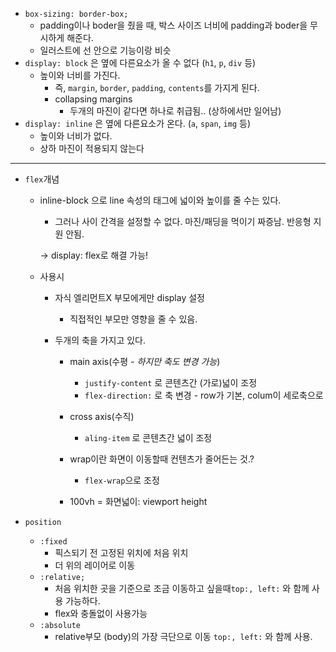 - `box-sizing: border-box;`
  - padding이나 boder을 줬을 때, 박스 사이즈 너비에 padding과 boder을 무시하게 해준다.
  - 일러스트에 선 안으로 기능이랑 비슷
- `display: block` 은 옆에 다른요소가 올 수 없다 (`h1`, `p`, `div` 등)
  - 높이와 너비를 가진다.
    - 즉, `margin`, `border`, `padding`, `contents`를 가지게 된다.
    - collapsing margins
      - 두개의 마진이 같다면 하나로 취급됨.. (상하에서만 일어남)
- `display: inline` 은 옆에 다른요소가 온다. (`a`, `span`, `img` 등)
  - 높이와 너비가 없다.
  - 상하 마진이 적용되지 않는다

---

- `flex`개념

  - inline-block 으로 line 속성의 태그에 넓이와 높이를 줄 수는 있다.

    - 그러나 사이 간격을 설정할 수 없다. 마진/패딩을 먹이기 짜증남. 반응형 지원 안됨.

    → display: flex로 해결 가능!

  - 사용시

    - 자식 엘리먼트X 부모에게만 display 설정
      - 직접적인 부모만 영향을 줄 수 있음.
    - 두개의 축을 가지고 있다.

      - main axis(수평 _- 하지만 축도 변경 가능_)
        - `justify-content` 로 콘텐츠간 (가로)넓이 조정
        - `flex-direction:` 로 축 변경 - row가 기본, colum이 세로축으로
      - cross axis(수직)

        - `aling-item` 로 콘텐츠간 넓이 조정

      - wrap이란 화면이 이동할때 컨텐츠가 줄어든는 것.?
        - `flex-wrap`으로 조정
      - 100vh = 화면넓이: viewport height

- `position`
  - `:fixed`
    - 픽스되기 전 고정된 위치에 처음 위치
    - 더 위의 레이어로 이동
  - `:relative;`
    - 처음 위치한 곳을 기준으로 조금 이동하고 싶을때`top:, left:` 와 함께 사용 가능하다.
    - flex와 충돌없이 사용가능
  - `:absolute`
    - relative부모 (body)의 가장 극단으로 이동 `top:, left:` 와 함께 사용.
